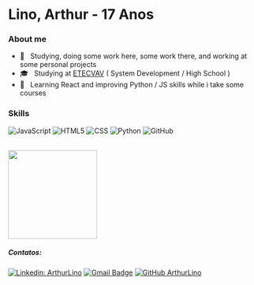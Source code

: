 <h1> Lino, Arthur - 17 Anos </h1>

<h3> About me </h3>

- 🤔 &nbsp; Studying, doing some work here, some work there, and working at some personal projects
- 🎓 &nbsp; Studying at <a href="https://etevav.com.br/new1/">ETECVAV</a> ( System Development / High School )
- 🌱 &nbsp; Learning React and improving Python / JS skills while i take some courses

<h3> Skills </h3>

  ![JavaScript](https://img.shields.io/badge/-JavaScript-333333?style=flat&logo=javascript)
  ![HTML5](https://img.shields.io/badge/-HTML5-333333?style=flat&logo=HTML5)
  ![CSS](https://img.shields.io/badge/-CSS-333333?style=flat&logo=CSS3&logoColor=1572B6)
  ![Python](https://img.shields.io/badge/-Python-333333?style=flat&logo=Python&logoColor=yellow)
  ![GitHub](https://img.shields.io/badge/-GitHub-333333?style=flat&logo=github)

<br/>

<a href="https://github.com/VanessaSwerts">
  <img height="180em" src="https://github-readme-stats.vercel.app/api?username=ArthurLino&theme=dracula&show_icons=true" />
</a>

<br/>

##### Contatos:
[![Linkedin: ArthurLino](https://img.shields.io/badge/-ArthurLino-blue?style=flat-square&logo=Linkedin&logoColor=white&link=https://www.linkedin.com/in/arthur-lino-silva-371a10206/)](https://www.linkedin.com/in/arthur-lino-silva-371a10206/)
[![Gmail Badge](https://img.shields.io/badge/-arthur.sslino@gmail.com-006bed?style=flat-square&logo=Gmail&logoColor=white&link=mailto:arthur.sslino@gmail.com)](mailto:arthur.sslino@gmail.com)
[![GitHub ArthurLino](https://img.shields.io/github/followers/ArthurLino?label=follow&style=social)](https://github.com/ArthurLino)
